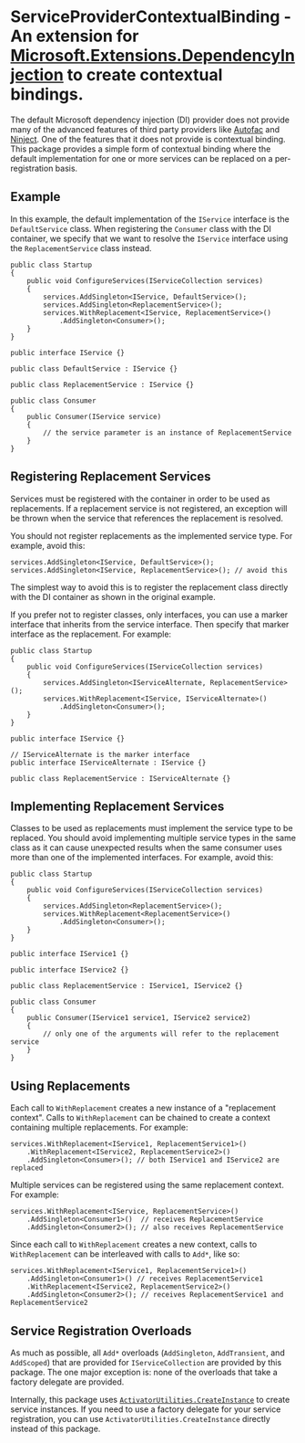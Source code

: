 # ServiceProviderContextualBinding - An extension for [Microsoft.Extensions.DependencyInjection](https://docs.microsoft.com/en-us/dotnet/api/microsoft.extensions.dependencyinjection?view=dotnet-plat-ext-6.0) to create contextual bindings.

The default Microsoft dependency injection (DI) provider does not provide many of the advanced features of third party providers like [Autofac](https://autofac.org/) and [Ninject](http://www.ninject.org/). One of the features that it does not provide is contextual binding. This package provides a simple form of contextual binding where the default implementation for one or more services can be replaced on a per-registration basis.

## Example

In this example, the default implementation of the `IService` interface is the `DefaultService` class. When registering the `Consumer` class with the DI container, we specify that we want to resolve the `IService` interface using the `ReplacementService` class instead.

``` CSharp
public class Startup
{
    public void ConfigureServices(IServiceCollection services)
    {
        services.AddSingleton<IService, DefaultService>();
        services.AddSingleton<ReplacementService>();
        services.WithReplacement<IService, ReplacementService>()
            .AddSingleton<Consumer>();
    }
}

public interface IService {}

public class DefaultService : IService {}

public class ReplacementService : IService {}

public class Consumer
{
    public Consumer(IService service)
    {
        // the service parameter is an instance of ReplacementService
    }
}
```

## Registering Replacement Services

Services must be registered with the container in order to be used as replacements. If a replacement service is not registered, an exception will be thrown when the service that references the replacement is resolved.

You should not register replacements as the implemented service type. For example, avoid this:

``` CSharp
services.AddSingleton<IService, DefaultService>();
services.AddSingleton<IService, ReplacementService>(); // avoid this
```

The simplest way to avoid this is to register the replacement class directly with the DI container as shown in the original example.

If you prefer not to register classes, only interfaces, you can use a marker interface that inherits from the service interface. Then specify that marker interface as the replacement. For example:

``` CSharp
public class Startup
{
    public void ConfigureServices(IServiceCollection services)
    {
        services.AddSingleton<IServiceAlternate, ReplacementService>();
        services.WithReplacement<IService, IServiceAlternate>()
            .AddSingleton<Consumer>();
    }
}

public interface IService {}

// IServiceAlternate is the marker interface
public interface IServiceAlternate : IService {}

public class ReplacementService : IServiceAlternate {}
```

## Implementing Replacement Services

Classes to be used as replacements must implement the service type to be replaced. You should avoid implementing multiple service types in the same class as it can cause unexpected results when the same consumer uses more than one of the implemented interfaces. For example, avoid this:

``` CSharp
public class Startup
{
    public void ConfigureServices(IServiceCollection services)
    {
        services.AddSingleton<ReplacementService>();
        services.WithReplacement<ReplacementService>()
            .AddSingleton<Consumer>();
    }
}

public interface IService1 {}

public interface IService2 {}

public class ReplacementService : IService1, IService2 {}

public class Consumer
{
    public Consumer(IService1 service1, IService2 service2)
    {
        // only one of the arguments will refer to the replacement service
    }
}
```

## Using Replacements

Each call to `WithReplacement` creates a new instance of a "replacement context". Calls to `WithReplacement` can be chained to create a context containing multiple replacements. For example:

``` CSharp
services.WithReplacement<IService1, ReplacementService1>()
    .WithReplacement<IService2, ReplacementService2>()
    .AddSingleton<Consumer>(); // both IService1 and IService2 are replaced
```

Multiple services can be registered using the same replacement context. For example:

``` CSharp
services.WithReplacement<IService, ReplacementService>()
    .AddSingleton<Consumer1>()  // receives ReplacementService
    .AddSingleton<Consumer2>(); // also receives ReplacementService
```

Since each call to `WithReplacement` creates a new context, calls to `WithReplacement` can be interleaved with calls to `Add*`, like so:

``` CSharp
services.WithReplacement<IService1, ReplacementService1>()
    .AddSingleton<Consumer1>() // receives ReplacementService1
    .WithReplacement<IService2, ReplacementService2>()
    .AddSingleton<Consumer2>(); // receives ReplacementService1 and ReplacementService2
```

## Service Registration Overloads

As much as possible, all `Add*` overloads (`AddSingleton`, `AddTransient`, and `AddScoped`) that are provided for `IServiceCollection` are provided by this package. The one major exception is: none of the overloads that take a factory delegate are provided.

Internally, this package uses [`ActivatorUtilities.CreateInstance`](https://docs.microsoft.com/en-us/dotnet/api/microsoft.extensions.dependencyinjection.activatorutilities.createinstance?view=dotnet-plat-ext-6.0) to create service instances. If you need to use a factory delegate for your service registration, you can use `ActivatorUtilities.CreateInstance` directly instead of this package.
